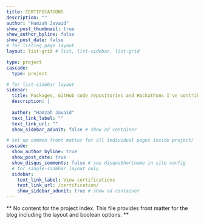 ```yaml
---
title: CERTIFICATIONS
description: ""
author: "Hamzah Javaid"
show_post_thumbnail: true
show_author_byline: false
show_post_date: false
# for listing page layout
layout: list-grid # list, list-sidebar, list-grid

type: project
cascade:
  type: project

# for list-sidebar layout
sidebar: 
  title: Packages, GitHub code repositories and Hackathons I've contributed to.
  description: |
    
  author: "Hamzah Javaid"
  text_link_label: ""
  text_link_url: ""
  show_sidebar_adunit: false # show ad container

# set up common front matter for all individual pages inside project/
cascade:    
  show_author_byline: true
  show_post_date: true
  show_disqus_comments: false # see disqusShortname in site config
  # for single-sidebar layout only
  sidebar:
    text_link_label: View certifications
    text_link_url: /certification/
    show_sidebar_adunit: true # show ad container
---
```


** No content for the project index. This file provides front matter for the blog including the layout and boolean options. **
